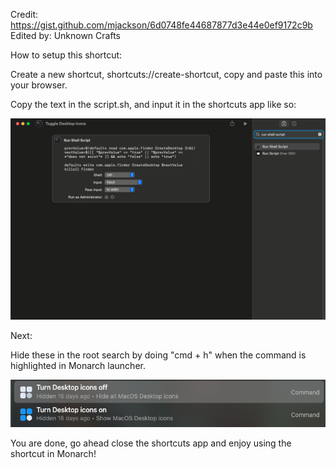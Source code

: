 Credit: https://gist.github.com/mjackson/6d0748fe44687877d3e44e0ef9172c9b
Edited by: Unknown Crafts

How to setup this shortcut:

Create a new shortcut, shortcuts://create-shortcut, copy and paste this into your browser.

Copy the text in the script.sh, and input it in the shortcuts app like so:

<picture>
<img alt="Shows the way the script looks in apple shortcuts app." src="images/image.png">
</picture>


Next:

Hide these in the root search by doing "cmd + h" when the command is highlighted in Monarch launcher.

<picture>
<img alt="Hiding the existing commands in monarch search" src="images/image2.png">
</picture>


You are done, go ahead close the shortcuts app and enjoy using the shortcut in Monarch!